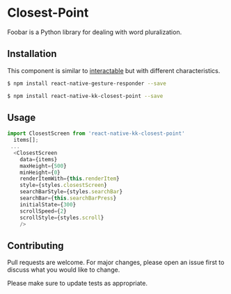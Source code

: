 # Closest-Point

Foobar is a Python library for dealing with word pluralization.

## Installation

This component is similar to [interactable](https://github.com/wix/react-native-interactable) but with different characteristics.   

```bash
$ npm install react-native-gesture-responder --save

$ npm install react-native-kk-closest-point --save
```

## Usage

```JavaScript
import ClosestScreen from 'react-native-kk-closest-point'
  items[];
 ... 
  <ClosestScreen
    data={items}                
    maxHeight={500} 
    minHeight={0}        
    renderItemWith={this.renderItem}        
    style={styles.closestScreen}          
    searchBarStyle={styles.searchBar}         
    searchBar={this.searchBarPress}            
    initialState={300}        
    scrollSpeed={2} 
    scrollStyle={styles.scroll}
    />
```

## Contributing
Pull requests are welcome. For major changes, please open an issue first to discuss what you would like to change.

Please make sure to update tests as appropriate.
